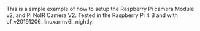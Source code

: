 This is a simple example of how to setup the Raspberry Pi camera Module v2, and Pi NoIR Camera V2. Tested in the Raspberry Pi 4 B and with of_v20191206_linuxarmv6l_nightly.
